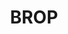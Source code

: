 ---
layout: post
title: BROP
excerpt: "原文来自https://bestwing.me/stack-overflow-four-BROP.html"
categories: [PWN]
comments: true
---
